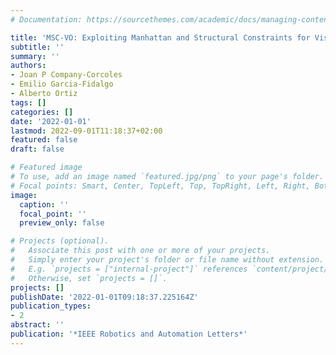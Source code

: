 ```yaml
---
# Documentation: https://sourcethemes.com/academic/docs/managing-content/

title: 'MSC-VO: Exploiting Manhattan and Structural Constraints for Visual Odometry'
subtitle: ''
summary: ''
authors:
- Joan P Company-Corcoles
- Emilio Garcia-Fidalgo
- Alberto Ortiz
tags: []
categories: []
date: '2022-01-01'
lastmod: 2022-09-01T11:18:37+02:00
featured: false
draft: false

# Featured image
# To use, add an image named `featured.jpg/png` to your page's folder.
# Focal points: Smart, Center, TopLeft, Top, TopRight, Left, Right, BottomLeft, Bottom, BottomRight.
image:
  caption: ''
  focal_point: ''
  preview_only: false

# Projects (optional).
#   Associate this post with one or more of your projects.
#   Simply enter your project's folder or file name without extension.
#   E.g. `projects = ["internal-project"]` references `content/project/deep-learning/index.md`.
#   Otherwise, set `projects = []`.
projects: []
publishDate: '2022-01-01T09:18:37.225164Z'
publication_types:
- 2
abstract: ''
publication: '*IEEE Robotics and Automation Letters*'
---
```

